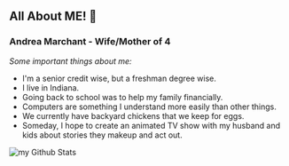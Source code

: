 ## All About ME! 👋
### Andrea Marchant - Wife/Mother of 4
*Some important things about me:*
- I'm a senior credit wise, but a freshman degree wise.
- I live in Indiana.
- Going back to school was to help my family financially.
- Computers are something I understand more easily than other things.
- We currently have backyard chickens that we keep for eggs.
- Someday, I hope to create an animated TV show with my husband and kids about stories they makeup and act out.

<img align="center" src="https://github-readme-stats.vercel.app/api?username=almarch3&include_all_commits=true&count_private=true&show_icons=true&line_height=20&title_color=2B5BBD&icon_color=1124BB&text_color=A1A1A1&bg_color=0,000000,130F40" alt="my Github Stats"/>

<!--
**almarch3/almarch3** is a ✨ _special_ ✨ repository because its `README.md` (this file) appears on your GitHub profile.

Here are some ideas to get you started:

- 🔭 I’m currently working on ...
- 🌱 I’m currently learning ...
- 👯 I’m looking to collaborate on ...
- 🤔 I’m looking for help with ...
- 💬 Ask me about ...
- 📫 How to reach me: ...
- 😄 Pronouns: ...
- ⚡ Fun fact: ...
-->
